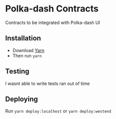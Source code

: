 # Polka-dash Contracts

Contracts to be integrated with Polka-dash UI

## Installation

- Download <a href="https://classic.yarnpkg.com/lang/en/docs/install/">Yarn</a>
- Then run `yarn`

## Testing

I wasnt able to write tests ran out of time

## Deploying

Run `yarn deploy:localhost` or `yarn deploy:westend`
